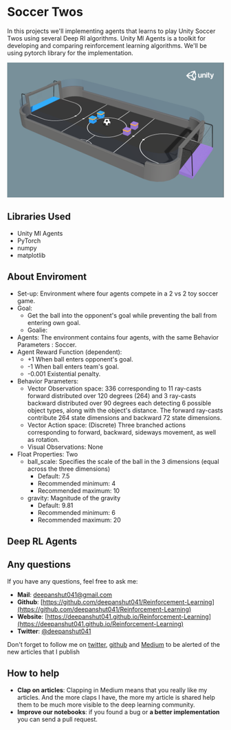 # Soccer Twos

In this projects we'll implementing agents that learns to play Unity Soccer Twos using several Deep Rl algorithms. Unity Ml Agents is a toolkit for developing and comparing reinforcement learning algorithms. We'll be using pytorch library for the implementation.

<p align="center"><img src="./images/main.png"></p>

## Libraries Used

- Unity Ml Agents
- PyTorch
- numpy
- matplotlib

## About Enviroment

- Set-up: Environment where four agents compete in a 2 vs 2 toy soccer game.
- Goal:
  - Get the ball into the opponent's goal while preventing
  the ball from entering own goal.
  - Goalie:
- Agents: The environment contains four agents, with the same
  Behavior Parameters : Soccer.
- Agent Reward Function (dependent):
  - +1 When ball enters opponent's goal.
  - -1 When ball enters team's goal.
  - -0.001 Existential penalty.
- Behavior Parameters:
  - Vector Observation space: 336 corresponding to 11 ray-casts forward distributed over 120 degrees (264)
    and 3 ray-casts backward distributed over 90 degrees each detecting 6 possible object types, along with the object's distance.
    The forward ray-casts contribute 264 state dimensions and backward 72 state dimensions.
  - Vector Action space: (Discrete) Three branched actions corresponding to forward, backward, sideways movement,
      as well as rotation.
  - Visual Observations: None
- Float Properties: Two
  - ball_scale: Specifies the scale of the ball in the 3 dimensions (equal across the three dimensions)
    - Default: 7.5
    - Recommended minimum: 4
    - Recommended maximum: 10
  - gravity: Magnitude of the gravity
    - Default: 9.81
    - Recommended minimum: 6
    - Recommended maximum: 20

## Deep RL Agents

## Any questions

If you have any questions, feel free to ask me:

- **Mail**: <a href="mailto:deepanshut041@gmail.com">deepanshut041@gmail.com</a>  
- **Github**: [https://github.com/deepanshut041/Reinforcement-Learning](https://github.com/deepanshut041/Reinforcement-Learning)
- **Website**: [https://deepanshut041.github.io/Reinforcement-Learning](https://deepanshut041.github.io/Reinforcement-Learning) 
- **Twitter**: <a href="https://twitter.com/deepanshut041">@deepanshut041</a>

Don't forget to follow me on <a href="https://twitter.com/deepanshut041">twitter</a>, <a href="https://github.com/deepanshut041">github</a> and <a href="https://medium.com/@deepanshut041">Medium</a> to be alerted of the new articles that I publish

## How to help

- **Clap on articles**: Clapping in Medium means that you really like my articles. And the more claps I have, the more my article is shared help them to be much more visible to the deep learning community.
- **Improve our notebooks**: if you found a bug or **a better implementation** you can send a pull request.